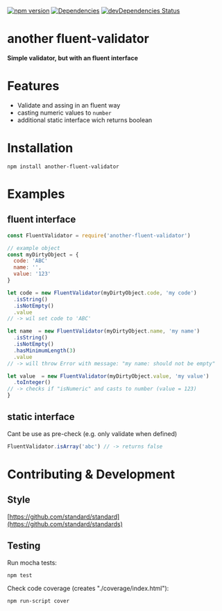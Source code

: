 [![npm version](https://badge.fury.io/js/fluent-validator.svg)](http://badge.fury.io/js/another-fluent-validator)
[![Dependencies](https://david-dm.org/loge5/node-fluent-validator.svg)](https://david-dm.org/loge5/node-fluent-validator) 
[![devDependencies Status](https://david-dm.org/loge5/node-fluent-validator/dev-status.svg)](https://david-dm.org/loge5/node-fluent-validator?type=dev)

# another fluent-validator

**Simple validator, but with an fluent interface**

# Features

* Validate and assing in an fluent way
* casting numeric values to `number`
* additional static interface wich returns boolean

# Installation

```
npm install another-fluent-validator
```
# Examples

## fluent interface

```javascript
const FluentValidator = require('another-fluent-validator')

// example object
const myDirtyObject = {
  code: 'ABC'
  name: '',
  value: '123'
}

let code = new FluentValidator(myDirtyObject.code, 'my code')
  .isString()
  .isNotEmpty()
  .value
// -> wil set code to 'ABC'

let name  = new FluentValidator(myDirtyObject.name, 'my name')
  .isString()
  .isNotEmpty()
  .hasMinimumLength(3)
  .value
// -> will throw Error with message: "my name: should not be empty"

let value  = new FluentValidator(myDirtyObject.value, 'my value')
  .toInteger()
// -> checks if "isNumeric" and casts to number (value = 123)
}
```

## static interface

Cant be use as pre-check (e.g. only validate when defined)

```javascript
FluentValidator.isArray('abc') // -> returns false
```

# Contributing & Development

## Style

[https://github.com/standard/standard](https://github.com/standard/standards)

## Testing

Run mocha tests:

`npm test`

Check code coverage (creates "./coverage/index.html"):

`npm run-script cover`

